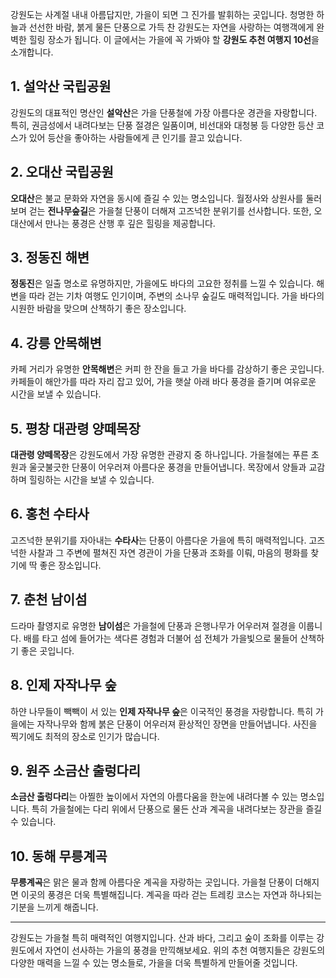 
강원도는 사계절 내내 아름답지만, 가을이 되면 그 진가를 발휘하는 곳입니다. 청명한 하늘과 선선한 바람, 붉게 물든 단풍으로 가득 찬 강원도는 자연을 사랑하는 여행객에게 완벽한 힐링 장소가 됩니다. 이 글에서는 가을에 꼭 가봐야 할 **강원도 추천 여행지 10선**을 소개합니다.

## 1. 설악산 국립공원
강원도의 대표적인 명산인 **설악산**은 가을 단풍철에 가장 아름다운 경관을 자랑합니다. 특히, 권금성에서 내려다보는 단풍 절경은 일품이며, 비선대와 대청봉 등 다양한 등산 코스가 있어 등산을 좋아하는 사람들에게 큰 인기를 끌고 있습니다.

## 2. 오대산 국립공원
**오대산**은 불교 문화와 자연을 동시에 즐길 수 있는 명소입니다. 월정사와 상원사를 둘러보며 걷는 **전나무숲길**은 가을철 단풍이 더해져 고즈넉한 분위기를 선사합니다. 또한, 오대산에서 만나는 풍경은 산행 후 깊은 힐링을 제공합니다.

## 3. 정동진 해변
**정동진**은 일출 명소로 유명하지만, 가을에도 바다의 고요한 정취를 느낄 수 있습니다. 해변을 따라 걷는 기차 여행도 인기이며, 주변의 소나무 숲길도 매력적입니다. 가을 바다의 시원한 바람을 맞으며 산책하기 좋은 장소입니다.

## 4. 강릉 안목해변
카페 거리가 유명한 **안목해변**은 커피 한 잔을 들고 가을 바다를 감상하기 좋은 곳입니다. 카페들이 해안가를 따라 자리 잡고 있어, 가을 햇살 아래 바다 풍경을 즐기며 여유로운 시간을 보낼 수 있습니다.

## 5. 평창 대관령 양떼목장
**대관령 양떼목장**은 강원도에서 가장 유명한 관광지 중 하나입니다. 가을철에는 푸른 초원과 울긋불긋한 단풍이 어우러져 아름다운 풍경을 만들어냅니다. 목장에서 양들과 교감하며 힐링하는 시간을 보낼 수 있습니다.

## 6. 홍천 수타사
고즈넉한 분위기를 자아내는 **수타사**는 단풍이 아름다운 가을에 특히 매력적입니다. 고즈넉한 사찰과 그 주변에 펼쳐진 자연 경관이 가을 단풍과 조화를 이뤄, 마음의 평화를 찾기에 딱 좋은 장소입니다.

## 7. 춘천 남이섬
드라마 촬영지로 유명한 **남이섬**은 가을철에 단풍과 은행나무가 어우러져 절경을 이룹니다. 배를 타고 섬에 들어가는 색다른 경험과 더불어 섬 전체가 가을빛으로 물들어 산책하기 좋은 곳입니다.

## 8. 인제 자작나무 숲
하얀 나무들이 빽빽이 서 있는 **인제 자작나무 숲**은 이국적인 풍경을 자랑합니다. 특히 가을에는 자작나무와 함께 붉은 단풍이 어우러져 환상적인 장면을 만들어냅니다. 사진을 찍기에도 최적의 장소로 인기가 많습니다.

## 9. 원주 소금산 출렁다리
**소금산 출렁다리**는 아찔한 높이에서 자연의 아름다움을 한눈에 내려다볼 수 있는 명소입니다. 특히 가을철에는 다리 위에서 단풍으로 물든 산과 계곡을 내려다보는 장관을 즐길 수 있습니다.

## 10. 동해 무릉계곡
**무릉계곡**은 맑은 물과 함께 아름다운 계곡을 자랑하는 곳입니다. 가을철 단풍이 더해지면 이곳의 풍경은 더욱 특별해집니다. 계곡을 따라 걷는 트레킹 코스는 자연과 하나되는 기분을 느끼게 해줍니다.

---

강원도는 가을철 특히 매력적인 여행지입니다. 산과 바다, 그리고 숲이 조화를 이루는 강원도에서 자연이 선사하는 가을의 풍경을 만끽해보세요. 위의 추천 여행지들은 강원도의 다양한 매력을 느낄 수 있는 명소들로, 가을을 더욱 특별하게 만들어줄 것입니다.
